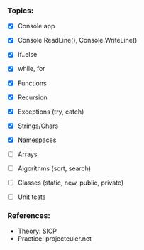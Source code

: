### Topics:
- [x] Console app
- [x] Console.ReadLine(), Console.WriteLine()
- [x] if..else
- [x] while, for
- [x] Functions
- [x] Recursion
- [x] Exceptions (try, catch)
- [x] Strings/Chars
- [x] Namespaces
- [ ] Arrays
- [ ] Algorithms (sort, search)
- [ ] Classes (static, new, public, private)
- [ ] Unit tests



### References:
* Theory: SICP
* Practice: projecteuler.net



